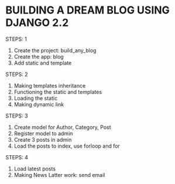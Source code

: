 BUILDING A DREAM BLOG USING DJANGO 2.2
======================================

STEPS: 1

1. Create the project: build_any_blog
2. Create the app: blog
3. Add static and template

STEPS: 2

1. Making templates inheritance
2. Functioning the static and templates
3. Loading the static
4. Making dynamic link

STEPS: 3

1. Create model for Author, Category, Post
2. Register model to admin
3. Create 3 posts in admin
4. Load the posts to index, use forloop and for

STEPS: 4

1. Load latest posts
2. Making News Latter work: send email
